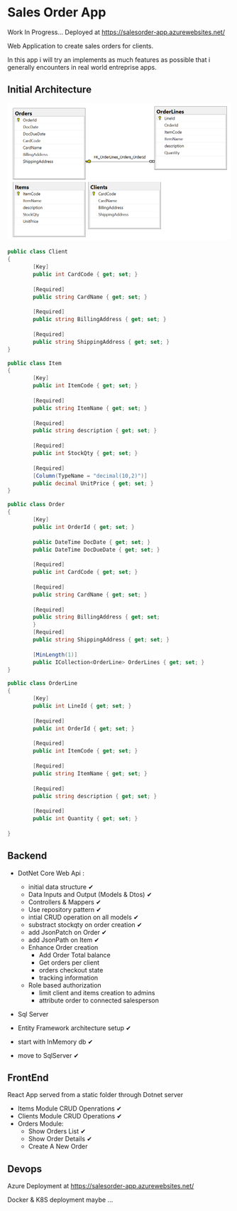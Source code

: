 # Sales Order App

Work In Progress... Deployed at https://salesorder-app.azurewebsites.net/

Web Application to create sales orders for clients.

In this app i will try an implements as much features as possible that i generally encounters in real world entreprise apps.

## Initial Architecture

![Db Diagram](https://raw.githubusercontent.com/ouss4m4/sales-order/main/db-diagram.png)

```c#
public class Client
{
		[Key]
		public int CardCode { get; set; }

		[Required]
		public string CardName { get; set; }

		[Required]
		public string BillingAddress { get; set; }

		[Required]
		public string ShippingAddress { get; set; }
}
```

```c#
public class Item
{
		[Key]
		public int ItemCode { get; set; }

		[Required]
		public string ItemName { get; set; }

		[Required]
		public string description { get; set; }

		[Required]
		public int StockQty { get; set; }

		[Required]
		[Column(TypeName = "decimal(10,2)")]
		public decimal UnitPrice { get; set; }
}
```

```c#
public class Order
{
		[Key]
		public int OrderId { get; set; }

		public DateTime DocDate { get; set; }
		public DateTime DocDueDate { get; set; }

		[Required]
		public int CardCode { get; set; }

		[Required]
		public string CardName { get; set; }

		[Required]
		public string BillingAddress { get; set;
		}
		[Required]
		public string ShippingAddress { get; set; }

		[MinLength(1)]
		public ICollection<OrderLine> OrderLines { get; set; }
}
```

```c#
public class OrderLine
{
		[Key]
		public int LineId { get; set; }

		[Required]
		public int OrderId { get; set; }

		[Required]
		public int ItemCode { get; set; }

		[Required]
		public string ItemName { get; set; }

		[Required]
		public string description { get; set; }

		[Required]
		public int Quantity { get; set; }

}
```

## Backend

- DotNet Core Web Api :

  - initial data structure ✔
  - Data Inputs and Output (Models & Dtos) ✔
  - Controllers & Mappers ✔
  - Use repository pattern ✔
  - intial CRUD operation on all models ✔
  - substract stockqty on order creation ✔
  - add JsonPatch on Order ✔
  - add JsonPath on Item ✔
  - Enhance Order creation
    - Add Order Total balance
    - Get orders per client
    - orders checkout state
    - tracking information
  - Role based authorization
    - limit client and items creation to admins
    - attribute order to connected salesperson

- Sql Server

- Entity Framework architecture setup ✔
- start with InMemory db ✔
- move to SqlServer ✔

## FrontEnd

React App served from a static folder through Dotnet server

- Items Module CRUD Openrations ✔  
- Clients Module CRUD Operations ✔  
- Orders Module:
  -  Show Orders List ✔
  -  Show Order Details ✔
  -  Create A New Order 


## Devops

Azure Deployment at https://salesorder-app.azurewebsites.net/

Docker & K8S deployment maybe ...
